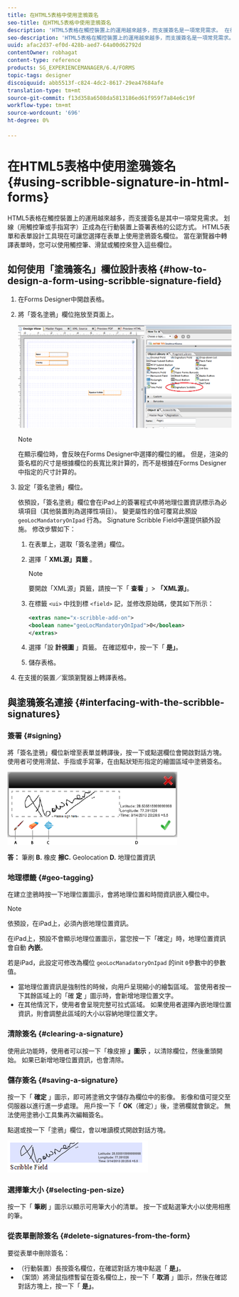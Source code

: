 ```yaml
---
title: 在HTML5表格中使用塗鴉簽名
seo-title: 在HTML5表格中使用塗鴉簽名
description: 'HTML5表格在觸控裝置上的運用越來越多，而支援簽名是一項常見需求。 在行動裝置上簽署檔案已成為在行動裝置上簽署表格的公認方式。 '
seo-description: 'HTML5表格在觸控裝置上的運用越來越多，而支援簽名是一項常見需求。 在行動裝置上簽署檔案已成為在行動裝置上簽署表格的公認方式。 '
uuid: afac2d37-ef0d-428b-aed7-64a00d62792d
contentOwner: robhagat
content-type: reference
products: SG_EXPERIENCEMANAGER/6.4/FORMS
topic-tags: designer
discoiquuid: abb5513f-c824-4dc2-8617-29ea47684afe
translation-type: tm+mt
source-git-commit: f13d358a6508da5813186ed61f959f7a84e6c19f
workflow-type: tm+mt
source-wordcount: '696'
ht-degree: 0%

---
```



# 在HTML5表格中使用塗鴉簽名 {#using-scribble-signature-in-html-forms}

HTML5表格在觸控裝置上的運用越來越多，而支援簽名是其中一項常見需求。 划線（用觸控筆或手指寫字）正成為在行動裝置上簽署表格的公認方式。 HTML5表單和表單設計工具現在可讓您選擇在表單上使用塗鴉簽名欄位。 當在瀏覽器中轉譯表單時，您可以使用觸控筆、滑鼠或觸控來登入這些欄位。

## 如何使用「塗鴉簽名」欄位設計表格 {#how-to-design-a-form-using-scribble-signature-field}

1. 在Forms Designer中開啟表格。
1. 將「簽名塗鴉」欄位拖放至頁面上。

   ![designer_scribble](assets/designer_scribble.png)

   >[!NOTE]
   >
   >在顯示欄位時，會反映在Forms Designer中選擇的欄位的維。 但是，渲染的簽名框的尺寸是根據欄位的長寬比來計算的，而不是根據在Forms Designer中指定的尺寸計算的。

1. 設定「簽名塗鴉」欄位。

   依預設，「簽名塗鴉」欄位會在iPad上的簽署程式中將地理位置資訊標示為必填項目（其他裝置則為選擇性項目）。 變更屬性的值可覆寫此預設 `geoLocMandatoryOnIpad` 行為。 Signature Scribble Field中還提供額外設施。 修改步驟如下：

   1. 在表單上，選取「簽名塗鴉」欄位。
   1. 選擇「 **XML源」頁籤** 。

      >[!NOTE]
      >
      >要開啟「XML源」頁籤，請按一下「 **查看** 」> **「XML源」**。

   1. 在標籤 `<ui>` 中找到標 `<field>` 記，並修改原始碼，使其如下所示：

      ```xml
      <extras name="x-scribble-add-on">
      <boolean name="geoLocMandatoryOnIpad">0</boolean>
      </extras>
      ```

   1. 選擇「設 **計視圖** 」頁籤。 在確認框中，按一下「 **是」**。
   1. 儲存表格。

1. 在支援的裝置／案頭瀏覽器上轉譯表格。

## 與塗鴉簽名連接 {#interfacing-with-the-scribble-signatures}

### 簽署 {#signing}

將「簽名塗鴉」欄位新增至表單並轉譯後，按一下或點選欄位會開啟對話方塊。 使用者可使用滑鼠、手指或手寫筆，在由點狀矩形指定的繪圖區域中塗鴉簽名。

![地理位置](assets/geolocation.png)

**答：** 筆刷 **B.** 橡皮 **擦C.** Geolocation **D.** 地理位置資訊

### 地理標籤 {#geo-tagging}

在建立塗鴉時按一下地理位置圖示，會將地理位置和時間資訊嵌入欄位中。

>[!NOTE]
依預設，在iPad上，必須內嵌地理位置資訊。

在iPad上，預設不會顯示地理位置圖示，當您按一下「確定」時，地理位置資訊會自動 **內嵌**。

若是iPad，此設定可修改為欄位 `geoLocManadatoryOnIpad` 的init `0`參數中的參數值。

* 當地理位置資訊是強制性的時候，向用戶呈現縮小的繪製區域。 當使用者按一下其餘區域上的「確 **定** 」圖示時，會新增地理位置文字。
* 在其他情況下，使用者會呈現完整可拉式區域。 如果使用者選擇內嵌地理位置資訊，則會調整此區域的大小以容納地理位置文字。

### 清除簽名 {#clearing-a-signature}

使用此功能時，使用者可以按一下「橡皮擦 **」圖示** ，以清除欄位，然後重頭開始。 如果已新增地理位置資訊，也會清除。

### 儲存簽名 {#saving-a-signature}

按一下「 **確定** 」圖示，即可將塗鴉文字儲存為欄位中的影像。 影像和值可提交至伺服器以進行進一步處理。 用戶按一下「 **OK**（確定）」後，塗鴉欄就會鎖定。 無法使用塗鴉小工具集再次編輯簽名。

點選或按一下「塗鴉」欄位，會以唯讀模式開啟對話方塊。

![3](assets/3.png)

### 選擇筆大小 {#selecting-pen-size}

按一下「 **筆刷** 」圖示以顯示可用筆大小的清單。 按一下或點選筆大小以使用相應的筆。

### 從表單刪除簽名 {#delete-signatures-from-the-form}

要從表單中刪除簽名：

* （行動裝置）長按簽名欄位，在確認對話方塊中點選「 **是」**。
* （案頭）將滑鼠指標暫留在簽名欄位上，按一下「 **取消** 」圖示，然後在確認對話方塊上，按一下「 **是」**。

